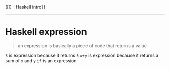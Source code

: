 [[0 - Haskell intro]]

---
# Haskell expression

>an expression is basically a piece of code that returns a value

`5` is expression because it returns `5`
`x+y` is expression because it returns a sum of `x` and `y`
`if` is an expression


